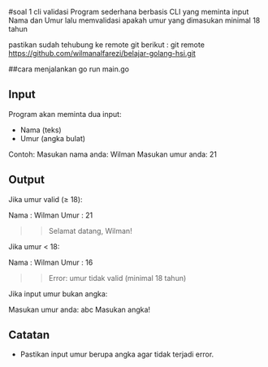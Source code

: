 #soal 1 cli validasi
Program sederhana berbasis CLI yang meminta input
Nama dan Umur lalu memvalidasi apakah umur yang dimasukan minimal 18 tahun 

pastikan sudah tehubung ke remote git berikut : 
git remote https://github.com/wilmanalfarezi/belajar-golang-hsi.git

##cara menjalankan
go run main.go

## Input

Program akan meminta dua input:
- Nama (teks)
- Umur (angka bulat)

Contoh:
Masukan nama anda: Wilman
Masukan umur anda: 21

## Output

Jika umur valid (≥ 18):

Nama    : Wilman
Umur    : 21
>> Selamat datang, Wilman!


Jika umur < 18:

Nama    : Wilman
Umur    : 16
>> Error: umur tidak valid (minimal 18 tahun)

Jika input umur bukan angka:

Masukan umur anda: abc
Masukan angka!

## Catatan
- Pastikan input umur berupa angka agar tidak terjadi error.